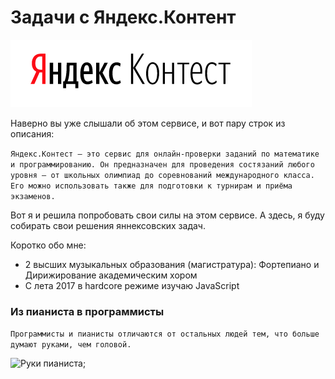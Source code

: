 Задачи с Яндекс.Контент
===

![Лого Яндекс.Контент](./res/yandexcontest.png)

Наверно вы уже слышали об этом сервисе, и вот пару строк из описания: 

`Яндекс.Контест — это сервис для онлайн-проверки заданий по математике и программированию. Он предназначен для проведения состязаний любого уровня — от школьных олимпиад до соревнований международного класса. Его можно использовать также для подготовки к турнирам и приёма экзаменов.`

Вот я и решила попробовать свои силы на этом сервисе. 
А здесь, я буду собирать свои решения яннексовских задач.

Коротко обо мне:
- 2 высших музыкальных образования (магистратура): Фортепиано и Дирижирование академическим хором
- С лета 2017 в hardcore режиме изучаю JavaScript 


### Из пианиста в программисты 

`Программисты и пианисты отличаются от остальных людей тем,
что больше думают руками, чем головой.`

![Руки пианиста](./res/hands-of-pianist);

